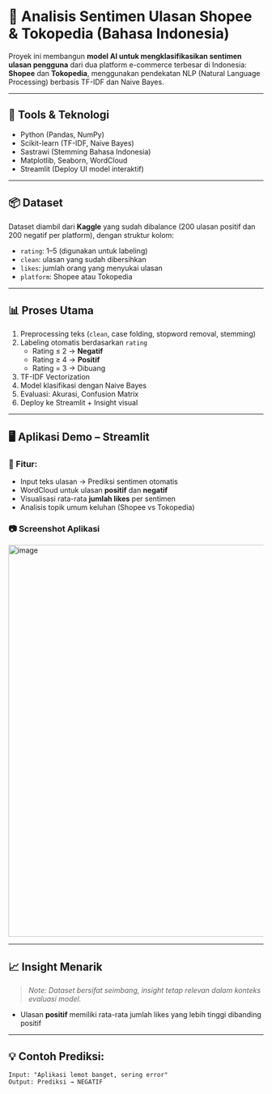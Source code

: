 # 🧠 Analisis Sentimen Ulasan Shopee & Tokopedia (Bahasa Indonesia)

Proyek ini membangun **model AI untuk mengklasifikasikan sentimen ulasan pengguna** dari dua platform e-commerce terbesar di Indonesia: **Shopee** dan **Tokopedia**, menggunakan pendekatan NLP (Natural Language Processing) berbasis TF-IDF dan Naive Bayes.

---

## 🚀 Tools & Teknologi
- Python (Pandas, NumPy)
- Scikit-learn (TF-IDF, Naive Bayes)
- Sastrawi (Stemming Bahasa Indonesia)
- Matplotlib, Seaborn, WordCloud
- Streamlit (Deploy UI model interaktif)

---

## 📦 Dataset
Dataset diambil dari **Kaggle** yang sudah dibalance (200 ulasan positif dan 200 negatif per platform), dengan struktur kolom:
- `rating`: 1–5 (digunakan untuk labeling)
- `clean`: ulasan yang sudah dibersihkan
- `likes`: jumlah orang yang menyukai ulasan
- `platform`: Shopee atau Tokopedia

---

## 📊 Proses Utama
1. Preprocessing teks (`clean`, case folding, stopword removal, stemming)
2. Labeling otomatis berdasarkan `rating`
   - Rating ≤ 2 → **Negatif**
   - Rating ≥ 4 → **Positif**
   - Rating = 3 → Dibuang
3. TF-IDF Vectorization
4. Model klasifikasi dengan Naive Bayes
5. Evaluasi: Akurasi, Confusion Matrix
6. Deploy ke Streamlit + Insight visual

---

## 🖥️ Aplikasi Demo – Streamlit

### 🎯 Fitur:
- Input teks ulasan → Prediksi sentimen otomatis
- WordCloud untuk ulasan **positif** dan **negatif**
- Visualisasi rata-rata **jumlah likes** per sentimen
- Analisis topik umum keluhan (Shopee vs Tokopedia)

### 📷 Screenshot Aplikasi
<img width="1919" height="775" alt="image" src="https://github.com/user-attachments/assets/b265f5d0-a084-4351-8eae-6922d298a973" />


---

## 📈 Insight Menarik
> *Note: Dataset bersifat seimbang, insight tetap relevan dalam konteks evaluasi model.*

- Ulasan **positif** memiliki rata-rata jumlah likes yang lebih tinggi dibanding positif
---


## 💡 Contoh Prediksi:
```text
Input: "Aplikasi lemot banget, sering error"
Output: Prediksi → NEGATIF

